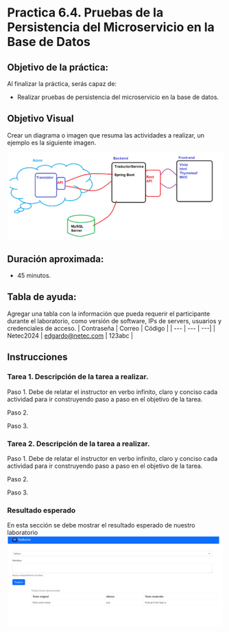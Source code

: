 # Practica 6.4. Pruebas de la Persistencia del Microservicio en la Base de Datos 

## Objetivo de la práctica:
Al finalizar la práctica, serás capaz de:
- Realizar pruebas de persistencia del microservicio en la base de datos.

## Objetivo Visual 
Crear un diagrama o imagen que resuma las actividades a realizar, un ejemplo es la siguiente imagen. 

![diagrama1](../images/img1.png)

## Duración aproximada:
- 45 minutos.

## Tabla de ayuda:
Agregar una tabla con la información que pueda requerir el participante durante el laboratorio, como versión de software, IPs de servers, usuarios y credenciales de acceso.
| Contraseña | Correo | Código |
| --- | --- | ---|
| Netec2024 | edgardo@netec.com | 123abc |

## Instrucciones 
<!-- Proporciona pasos detallados sobre cómo configurar y administrar sistemas, implementar soluciones de software, realizar pruebas de seguridad, o cualquier otro escenario práctico relevante para el campo de la tecnología de la información -->
### Tarea 1. Descripción de la tarea a realizar.
Paso 1. Debe de relatar el instructor en verbo infinito, claro y conciso cada actividad para ir construyendo paso a paso en el objetivo de la tarea.

Paso 2. <!-- Añadir instrucción -->

Paso 3. <!-- Añadir instrucción -->

### Tarea 2. Descripción de la tarea a realizar.
Paso 1. Debe de relatar el instructor en verbo infinito, claro y conciso cada actividad para ir construyendo paso a paso en el objetivo de la tarea.

Paso 2. <!-- Añadir instrucción -->

Paso 3. <!-- Añadir instrucción -->

### Resultado esperado
En esta sección se debe mostrar el resultado esperado de nuestro laboratorio
![imagen resultado](../images/img3.png)


